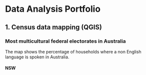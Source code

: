 # Data Analysis Portfolio 

## 1. Census data mapping (QGIS)

### Most multicultural federal electorates in Australia   

The map shows the percentage of  households where a non English language is spoken in Australia.

#### NSW
